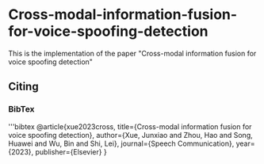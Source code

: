 # Cross-modal-information-fusion-for-voice-spoofing-detection
This is the implementation of the paper "Cross-modal information fusion for voice spoofing detection"

## Citing

### BibTex

'''bibtex
@article{xue2023cross,
  title={Cross-modal information fusion for voice spoofing detection},
  author={Xue, Junxiao and Zhou, Hao and Song, Huawei and Wu, Bin and Shi, Lei},
  journal={Speech Communication},
  year={2023},
  publisher={Elsevier}
}
